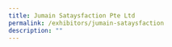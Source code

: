 ```yaml
---
title: Jumain Sataysfaction Pte Ltd
permalink: /exhibitors/jumain-sataysfaction
description: ""
---
```

